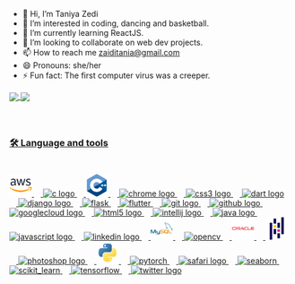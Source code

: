 - 👋 Hi, I’m Taniya Zedi
- 👀 I’m interested in coding, dancing and basketball.
- 🌱 I’m currently learning ReactJS.
- 💞️ I’m looking to collaborate on web dev projects.
- 📫 How to reach me zaiditania@gmail.com 
- 😄 Pronouns: she/her
- ⚡ Fun fact: The first computer virus was a creeper.

<div>
  <a href="https://github.com/tanyazedi">
   <img align="center" height="170" src="https://github-readme-stats.vercel.app/api/top-langs/?username=tanyazedi&layout=compact&langs_count=16&theme=dracula"/>
  <img align="center" src="https://github-readme-stats.vercel.app/api?username=tanyazedi&show_icons=true&theme=dracula&include_all_commits=true&count_private=true&hide=issues"/>
</div>
    
###

<br clear="both">

<h3 align="left">🛠 Language and tools</h3>

###

<br clear="both">

<div align="left"> 
<img src="https://raw.githubusercontent.com/devicons/devicon/master/icons/amazonwebservices/amazonwebservices-original-wordmark.svg" alt="aws" height="40" />
<img width="12" />
<img src="https://cdn.jsdelivr.net/gh/devicons/devicon/icons/c/c-original.svg" height="40" alt="c logo" />
<img width="12" />
<img src="https://raw.githubusercontent.com/devicons/devicon/master/icons/cplusplus/cplusplus-original.svg" alt="cplusplus" height="40"/>
<img width="12" />
<img src="https://cdn.jsdelivr.net/gh/devicons/devicon/icons/chrome/chrome-original.svg" height="40" alt="chrome logo" />
<img width="12" />
<img src="https://cdn.jsdelivr.net/gh/devicons/devicon/icons/css3/css3-original.svg" height="40" alt="css3 logo" />
<img width="12" />
<img src="https://cdn.jsdelivr.net/gh/devicons/devicon/icons/dart/dart-original.svg" height="40" alt="dart logo" />
<img width="12" />
<img src="https://cdn.jsdelivr.net/gh/devicons/devicon/icons/django/django-plain.svg" height="40" alt="django logo" />
<img width="12" />
<img src="https://www.vectorlogo.zone/logos/pocoo_flask/pocoo_flask-icon.svg" alt="flask" height="40"/>
<img width="12" />
<img src="https://www.vectorlogo.zone/logos/flutterio/flutterio-icon.svg" alt="flutter" height="40"/>
<img width="12"/>
<img src="https://cdn.jsdelivr.net/gh/devicons/devicon/icons/git/git-original.svg" height="40" alt="git logo" />
<img width="12" />
<img src="https://cdn.jsdelivr.net/gh/devicons/devicon/icons/github/github-original.svg" height="40" alt="github logo" />
<img width="12" />
<img src="https://cdn.jsdelivr.net/gh/devicons/devicon/icons/googlecloud/googlecloud-original.svg" height="40" alt="googlecloud logo" />
<img width="12" />
<img src="https://cdn.jsdelivr.net/gh/devicons/devicon/icons/html5/html5-original.svg" height="40" alt="html5 logo" />
<img width="12" />
<img src="https://cdn.jsdelivr.net/gh/devicons/devicon/icons/intellij/intellij-original.svg" height="40" alt="intellij logo" />
<img width="12" />
<img src="https://cdn.jsdelivr.net/gh/devicons/devicon/icons/java/java-original.svg" height="40" alt="java logo" />
<img width="12" />
<img src="https://cdn.jsdelivr.net/gh/devicons/devicon/icons/javascript/javascript-original.svg" height="40" alt="javascript logo" />
<img width="12" />
<img src="https://cdn.jsdelivr.net/gh/devicons/devicon/icons/linkedin/linkedin-original.svg" height="40" alt="linkedin logo" />
<img width="12" />
<img src="https://raw.githubusercontent.com/devicons/devicon/master/icons/mysql/mysql-original-wordmark.svg" alt="mysql" height="40"/>
<img width="12"/>
<img src="https://www.vectorlogo.zone/logos/opencv/opencv-icon.svg" alt="opencv" height="40"/>
<img width="12"/>
<img src="https://raw.githubusercontent.com/devicons/devicon/master/icons/oracle/oracle-original.svg" alt="oracle" height="40"/>
<img width="12"/>
<img src="https://raw.githubusercontent.com/devicons/devicon/2ae2a900d2f041da66e950e4d48052658d850630/icons/pandas/pandas-original.svg" alt="pandas" height="40"/>
<img width="12"/>
<img src="https://cdn.jsdelivr.net/gh/devicons/devicon/icons/photoshop/photoshop-plain.svg" height="40" alt="photoshop logo" />
<img width="12" />
<img src="https://raw.githubusercontent.com/devicons/devicon/master/icons/python/python-original.svg" alt="python" height="40"/>
<img width="12"/>
<img src="https://www.vectorlogo.zone/logos/pytorch/pytorch-icon.svg" alt="pytorch" height="40"/>
<img width="12"/>
<img src="https://cdn.jsdelivr.net/gh/devicons/devicon/icons/safari/safari-original.svg" height="40" alt="safari logo" />
<img width="12" />
<img src="https://seaborn.pydata.org/_images/logo-mark-lightbg.svg" alt="seaborn" height="40"/>
<img width="12"/>
<img src="https://upload.wikimedia.org/wikipedia/commons/0/05/Scikit_learn_logo_small.svg" alt="scikit_learn" height="40"/>
<img width="12"/>
<img src="https://www.vectorlogo.zone/logos/tensorflow/tensorflow-icon.svg" alt="tensorflow" height="40"/>
<img width="12"/>
<img src="https://cdn.jsdelivr.net/gh/devicons/devicon/icons/twitter/twitter-original.svg" height="40" alt="twitter logo" />
</div>

###

<br clear="both">

###

